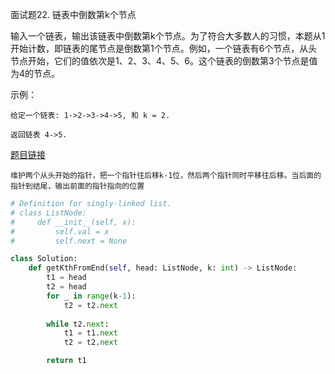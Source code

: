 面试题22. 链表中倒数第k个节点


输入一个链表，输出该链表中倒数第k个节点。为了符合大多数人的习惯，本题从1开始计数，即链表的尾节点是倒数第1个节点。例如，一个链表有6个节点，从头节点开始，它们的值依次是1、2、3、4、5、6。这个链表的倒数第3个节点是值为4的节点。

示例：
```
给定一个链表: 1->2->3->4->5, 和 k = 2.

返回链表 4->5.
```

[题目链接](https://leetcode-cn.com/problems/lian-biao-zhong-dao-shu-di-kge-jie-dian-lcof/)

```
维护两个从头开始的指针，把一个指针往后移k-1位，然后两个指针同时平移往后移。当后面的指针到结尾，输出前面的指针指向的位置
```

```python
# Definition for singly-linked list.
# class ListNode:
#     def __init__(self, x):
#         self.val = x
#         self.next = None

class Solution:
    def getKthFromEnd(self, head: ListNode, k: int) -> ListNode:
        t1 = head
        t2 = head
        for _ in range(k-1):
            t2 = t2.next
        
        while t2.next:
            t1 = t1.next
            t2 = t2.next

        return t1
```